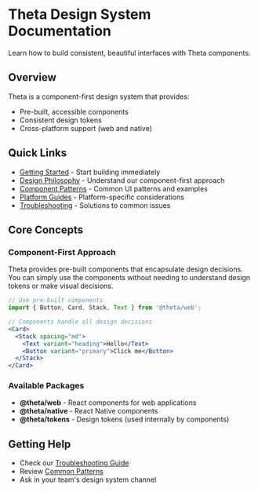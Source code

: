 # Theta Design System Documentation

Learn how to build consistent, beautiful interfaces with Theta components.

## Overview

Theta is a component-first design system that provides:
- Pre-built, accessible components
- Consistent design tokens
- Cross-platform support (web and native)

## Quick Links

- [Getting Started](./getting-started.md) - Start building immediately
- [Design Philosophy](./philosophy.md) - Understand our component-first approach
- [Component Patterns](./patterns/) - Common UI patterns and examples
- [Platform Guides](./platforms/) - Platform-specific considerations
- [Troubleshooting](./troubleshooting.md) - Solutions to common issues

## Core Concepts

### Component-First Approach

Theta provides pre-built components that encapsulate design decisions. You can simply use the components without needing to understand design tokens or make visual decisions.

```jsx
// Use pre-built components
import { Button, Card, Stack, Text } from '@theta/web';

// Components handle all design decisions
<Card>
  <Stack spacing="md">
    <Text variant="heading">Hello</Text>
    <Button variant="primary">Click me</Button>
  </Stack>
</Card>
```

### Available Packages

- **@theta/web** - React components for web applications
- **@theta/native** - React Native components
- **@theta/tokens** - Design tokens (used internally by components)

## Getting Help

- Check our [Troubleshooting Guide](./troubleshooting.md)
- Review [Common Patterns](./patterns/)
- Ask in your team's design system channel